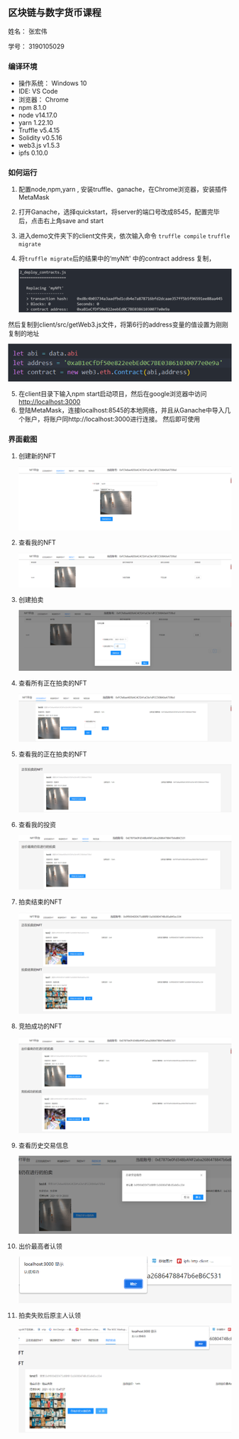 ## 区块链与数字货币课程

姓名： 张宏伟

学号： 3190105029

### 编译环境

- 操作系统： Windows 10
- IDE: VS Code
- 浏览器： Chrome
- npm 8.1.0
- node  v14.17.0
- yarn 1.22.10
- Truffle v5.4.15
- Solidity v0.5.16
- web3.js v1.5.3
- ipfs  0.10.0

### 如何运行

1. 配置node,npm,yarn ,  安装truffle、ganache，在Chrome浏览器，安装插件MetaMask

2. 打开Ganache，选择quickstart，将server的端口号改成8545，配置完毕后，点击右上角save and start

3. 进入demo文件夹下的client文件夹，依次输入命令 `truffle compile`  `truffle migrate`

4. 将`truffle migrate`后的结果中的‘myNft' 中的contract address 复制，

   ![image-20211031193919003](picture\image-20211031193812686.png)

然后复制到client/src/getWeb3.js文件，将第6行的address变量的值设置为刚刚复制的地址

![image-20211031193919003](picture\image-20211031193919003.png)

5. 在client目录下输入npm start启动项目，然后在google浏览器中访问[http://localhost:3000](http://localhost:3000/)
6. 登陆MetaMask，连接localhost:8545的本地网络，并且从Ganache中导入几个账户，将账户同http://localhost:3000进行连接。 然后即可使用

### 界面截图

1. 创建新的NFT

   ![image-20211031194232708](picture\image-20211031194232708.png)

   

2. 查看我的NFT

   ![image-20211031194331494](picture\image-20211031194331494.png)

   

   

3. 创建拍卖

   ![image-20211031194409075](picture\image-20211031194409075.png)

   

4. 查看所有正在拍卖的NFT

   ![image-20211031194450757](picture\image-20211031194450757.png)

   

5. 查看我的正在拍卖的NFT

   ![image-20211031194520927](picture\image-20211031194520927.png)

   

6. 查看我的投资

   ![image-20211031194610793](picture\image-20211031194610793.png)

   

7. 拍卖结束的NFT

   ![image-20211031194820355](picture\image-20211031194820355.png)

   

8. 竞拍成功的NFT

   ![image-20211031194920251](picture\image-20211031194920251.png)

   

9. 查看历史交易信息

   ![image-20211031195004944](picture\image-20211031195004944.png)

   

10. 出价最高者认领

    ![image-20211031195051991](picture\image-20211031195051991.png)



11. 拍卖失败后原主人认领

    ![image-20211031195152800](picture\image-20211031195152800.png)


